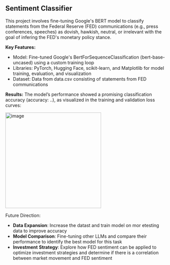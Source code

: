 ## Sentiment Classifier
This project involves fine-tuning Google's BERT model to classify statements from the Federal Reserve (FED) communications (e.g., press conferences, speeches) as dovish, hawkish, neutral, or irrelevant with the goal of infering the FED's monetary policy stance.

**Key Features:**
- Model: Fine-tuned Google's BertForSequenceClassification (bert-base-uncased) using a custom training loop
- Libraries: PyTorch, Hugging Face, scikit-learn, and Matplotlib for model training, evaluation, and visualization
- Dataset: Data from data.csv consisting of statements from FED communications

**Results:**
The model’s performance showed a promising classification accuracy (accuracy: ..), as visualized in the training and validation loss curves:

<img width="298" alt="image" src="https://github.com/user-attachments/assets/6f44a125-b676-40c3-a25e-4aa1e8ff7317" />

Future Direction:
- **Data Expansion**: Increase the datast and train model on mor etesting data to improve accuracy 
- **Model Comparison**: Fine-tuning other LLMs and compare their performance to identify the best model for this task
- **Investment** **Strategy**: Explore how FED sentiment can be applied to optimize investment strategies and determine if there is a correlation between market movement and FED sentiment
